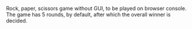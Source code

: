 Rock, paper, scissors game without GUI, to be played on browser console.
The game has 5 rounds, by default, after which the overall winner is decided.